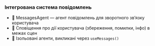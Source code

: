 ### Інтегрована система повідомлень

- 💬 MessagesAgent — агент повідомлень для зворотного зв’язку користувача
- 📢 Сповіщення про дії користувача (збереження, помилки, інфо) в межах сцен
- 🧠 Ізольовані агенти, викликані через `useMessages()`